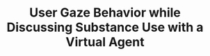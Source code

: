 ---
name: "User Gaze Behavior While Discussing Substance Use"
title: "User Gaze Behavior while Discussing Substance Use with a Virtual Agent"
project: "Alcohol Treatment for Veterans"
event: "International Conference on Intelligent Virtual Agents (IVA)"
authors:
- name: "Zhou, S."
- name: "Bickmore, T."
- name: "Rubin, A."
- name: "Yeksigian, C."
- name: "Sawdy, M."
- name: "Simon, S."
year: 2018
resources: null
external_url: null
draft: false 
headless: true
---